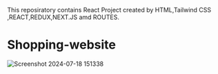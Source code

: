  
This reposiratory contains React Project created by HTML,Tailwind CSS ,REACT,REDUX,NEXT.JS amd ROUTES.

# Shopping-website

![Screenshot 2024-07-18 151338](https://github.com/user-attachments/assets/f11fba3a-35f2-492d-9e88-168e8b86c1ac)

